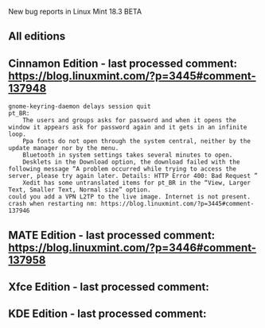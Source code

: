 New bug reports in Linux Mint 18.3 BETA

All editions
------------

Cinnamon Edition - last processed comment: https://blog.linuxmint.com/?p=3445#comment-137948
--------------------------------------------------------------------------------------------
	gnome-keyring-daemon delays session quit
	pt_BR:
		The users and groups asks for password and when it opens the window it appears ask for password again and it gets in an infinite loop.
		Ppa fonts do not open through the system central, neither by the update manager nor by the menu.
		Bluetooth in system settings takes several minutes to open.
		Desklets in the Download option, the download failed with the following message “A problem occurred while trying to access the server, please try again later. Details: HTTP Error 400: Bad Request ”
		Xedit has some untranslated items for pt_BR in the “View, Larger Text, Smaller Text, Normal size” option.
	could you add a VPN L2TP to the live image. Internet is not present.
	crash when restarting nm: https://blog.linuxmint.com/?p=3445#comment-137946

MATE Edition - last processed comment: https://blog.linuxmint.com/?p=3446#comment-137958
----------------------------------------------------------------------------------------

Xfce Edition - last processed comment:
------------------------------------------

KDE Edition - last processed comment:
-----------------------------------------
